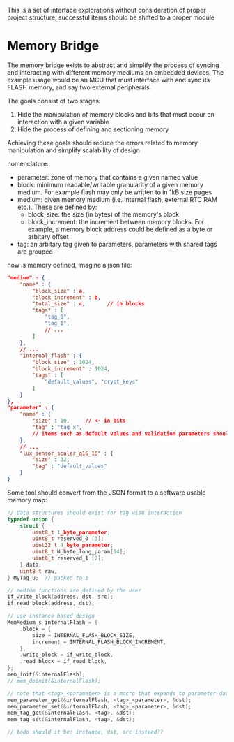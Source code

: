 This is a set of interface explorations without consideration of proper project structure, successful items should be shifted to a proper module

# Memory Bridge

The memory bridge exists to abstract and simplify the process of syncing and interacting with different memory mediums on embedded devices. The example usage would be an MCU that must interface with and sync its FLASH memory, and say two external peripherals.

The goals consist of two stages:

1. Hide the manipulation of memory blocks and bits that must occur on interaction with a given variable
2. Hide the process of defining and sectioning memory

Achieving these goals should reduce the errors related to memory manipulation and simplify scalability of design

nomenclature:
 - parameter: zone of memory that contains a given named value
 - block: minimum readable/writable granularity of a given memory medium. For example flash may only be written to in 1kB size pages
 - medium: given memory medium (i.e. internal flash, external RTC RAM etc.). These are defined by:
    - block_size: the size (in bytes) of the memory's block
    - block_increment: the increment between memory blocks. For example, a memory block address could be defined as a byte or arbitary offset
 - tag: an arbitary tag given to parameters, parameters with shared tags are grouped


how is memory defined, imagine a json file:

```JSON
"medium" : {
    "name" : {
        "block_size" : a,
        "block_increment" : b,
        "total_size" : c,       // in blocks
        "tags" : [
            "tag_0",
            "tag_1",
            // ...
        ]
    },
    // ...
    "internal_flash" : {
        "block_size" : 1024,
        "block_increment" : 1024,
        "tags" : [
            "default_values", "crypt_keys"
        ]
    }
},
"parameter" : {
    "name" : {
        "size" : 10,     // <- in bits
        "tag" : "tag_x",
        // items such as default values and validation parameters should be added here
    },
    // ...
    "lux_sensor_scaler_q16_16" : {
        "size" : 32,
        "tag" : "default_values"
    }
}

```

Some tool should convert from the JSON format to a software usable memory map:

```C
// data structures should exist for tag wise interaction
typedef union {
    struct {
        uint8_t 1_byte_parameter;
        uint8_t reserved_0 [3];
        uint32_t 4_byte_parameter;
        uint8_t N_byte_long_param[14];
        uint8_t reserved_1 [2];
    } data,
    uint8_t raw,
} MyTag_u;  // packed to 1

// medium functions are defined by the user
if_write_block(address, dst, src);
if_read_block(address, dst);

// use instance based design
MemMedium_s internalFlash = {
    .block = {
        size = INTERNAL_FLASH_BLOCK_SIZE,
        increment = INTERNAL_FLASH_BLOCK_INCREMENT,
    },
    .write_block = if_write_block,
    .read_block = if_read_block,
}; 
mem_init(&internalFlash);
// mem_deinit(&internalFlash);

// note that <tag>_<parameter> is a macro that expands to parameter data such as block offset and size, this stops ram space being taken up by constant parameters
mem_parameter_get(&internalFlash, <tag>_<parameter>, &dst);
mem_parameter_set(&internalFlash, <tag>_<parameter>, &dst);
mem_tag_get(&internalFlash, <tag>, &dst);
mem_tag_set(&internalFlash, <tag>, &dst);

// todo should it be: instance, dst, src instead??
```